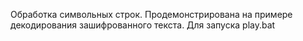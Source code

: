 Обработка символьных строк. Продемонстрирована на примере декодирования зашифрованного текста. Для запуска play.bat
